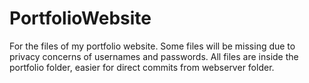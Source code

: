 # PortfolioWebsite
For the files of my portfolio website. Some files will be missing due to privacy concerns of usernames and passwords.
All files are inside the portfolio folder, easier for direct commits from webserver folder.
